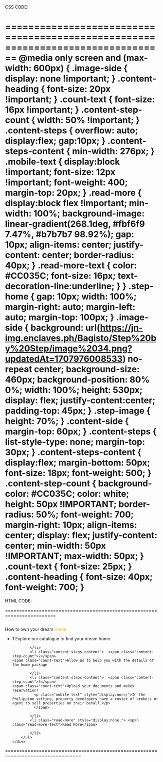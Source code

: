 


CSS CODE:

================================================================================
@media only screen and (max-width: 600px) {
    .image-side {
        display: none !important;
    }
    .content-heading {
        font-size: 20px !important;
    }
    .count-text {
        font-size: 16px !important;
    }
    .content-step-count {
        width: 50% !important;
    }
    .content-steps {
        overflow: auto;
        display:flex;
        gap:10px;
    }
    .content-steps-content {
        min-width: 276px;
    }
    .mobile-text {
        display:block !important;
        font-size: 12px !important;
        font-weight: 400;
        margin-top: 20px;
    }
    .read-more {
        display:block flex !important;
        min-width: 100%;
        background-image: linear-gradient(268.1deg, #fbf6f9 7.47%, #b7b7b7 98.92%);
        gap: 10px;
        align-items: center;
        justify-content: center;
        border-radius: 40px;
    }
    .read-more-text {
        color: #CC035C;
        font-size: 16px;
        text-decoration-line:underline;
    }
}
.step-home {
    gap: 10px;
    width: 100%;
    margin-right: auto;
    margin-left: auto;
    margin-top: 100px;
}
.image-side {
    background: url(https://jn-img.enclaves.ph/Bagisto/Step%20by%20Step/image%2034.png?updatedAt=1707976008533) no-repeat center;
    background-size: 460px;
    background-position: 80% 0%;
    width: 100%;
    height: 530px;
    display: flex;
    justify-content:center;
    padding-top: 45px;
}
.step-image {
    height: 70%;
}
.content-side {
    margin-top: 60px;
}
.content-steps {
    list-style-type: none;
    margin-top: 30px;
}
.content-steps-content {
    display:flex;
    margin-bottom: 50px;
    font-size: 18px;
    font-weight: 500;
}
.content-step-count {
    background-color: #CC035C;
    color: white;
    height: 50px !IMPORTANT;
    border-radius: 50%;
    font-weight: 700;
    margin-right: 10px;
    align-items: center;
    display: flex;
    justify-content: center;
    min-width: 50px !IMPORTANT;
    max-width: 50px;
}
.count-text {
    font-size: 25px;
}
.content-heading {
    font-size: 40px;
    font-weight: 700;
}
=============================================================================


HTML CODE: 

========================================================================
<div class="container grid grid-cols-2 max-lg:grid-cols-1 py-[20px] max-lg:px-[32px]">
    <div class="image-side">
        <img class="step-image" src="https://jn-img.enclaves.ph/Bagisto/Step%20by%20Step/bouncing_house.gif?updatedAt=1707980528078" alt="" />
    </div>
    <div class="content-side">
        <p class="content-heading">How to own your dream
            <sapn style="color:#FCB115">Home</span>
        </p>
        <ul class="content-steps scrollbar-hide scroll-smooth">
            <li class="content-steps-content">	<span class="content-step-count">1</span>
	<span class="count-text">Explore our catalogue to find your dream home
               <p class="mobile-text" style="display:none;">First and foremost, you need to know the purpose of the property you plan to buy. Will it be a place for your family to stay, a vacation house, for your business, or investment?</p>
              </span>

            </li>
            <li class="content-steps-content">	<span class="content-step-count">2</span>
	<span class="count-text">Allow us to help you with the details of the home package

  <p class="mobile-text" style="display:none;">Estimate a move-in date. Do you need a place that’s ready for occupancy, or can you wait for a couple more years and settle with pre-selling properties instead?</p>
  </span>

            </li>
            <li class="content-steps-content">	<span class="content-step-count">3</span>
	<span class="count-text">Upload your documents and makes reservation!
              <p class="mobile-text" style="display:none;">In the Philippine setting, property developers have a roster of brokers or agent to sell properties on their behalf.</p>
              </span>

            </li>
            <li class="read-more" style="display:none;"> <span class="read-more-text">Read More</span>

            </li>
        </ul>
    </div>
</div>
=================================================================================
